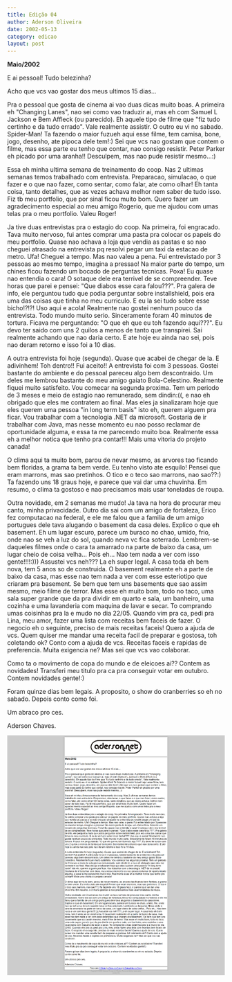 ```yaml
---
title: Edição 04
author: Aderson Oliveira
date: 2002-05-13
category: edicao
layout: post
---
```


**Maio/2002**

E ai pessoal! Tudo belezinha?

Acho que vcs vao gostar dos meus ultimos 15 dias...

Pra o pessoal que gosta de cinema ai vao duas dicas muito boas. A primeira eh "Changing Lanes", nao sei como vao traduzir ai, mas eh com Samuel L Jackson e Bem Affleck (ou parecido). Eh aquele tipo de filme que "fiz tudo certinho e da tudo errado". Vale realmente assistir. O outro eu vi no sabado. Spider-Man! Ta fazendo o maior fuzueh aqui esse filme, tem camisa, bone, jogo, desenho, ate pipoca dele tem!:) Sei que vcs nao gostam que contem o filme, mas essa parte eu tenho que contar, nao consigo resistir. Peter Parker eh picado por uma aranha!! Desculpem, mas nao pude resistir mesmo...:)

Essa eh minha ultima semana de treinamento do coop. Nas 2 ultimas semanas temos trabalhado com entrevista. Preparacao, simulacao, o que fazer e o que nao fazer, como sentar, como falar, ate como olhar! Eh tanta coisa, tanto detalhes, que as vezes achava melhor nem saber de tudo isso. Fiz tb meu portfolio, que por sinal ficou muito bom. Quero fazer um agradecimento especial ao meu amigo Rogerio, que me ajudou com umas telas pra o meu portfolio. Valeu Roger!

Ja tive duas entrevistas pra o estagio do coop. Na primeira, foi engracado. Tava muito nervoso, fui antes comprar uma pasta pra colocar os papeis do meu portfolio. Quase nao achava a loja que vendia as pastas e so nao cheguei atrasado na entrevista pq resolvi pegar um taxi da estacao de metro. Ufa! Cheguei a tempo. Mas nao valeu a pena. Fui entrevistado por 3 pessoas ao mesmo tempo, imagina a pressao! Na maior parte do tempo, um chines ficou fazendo um bocado de perguntas tecnicas. Poxa! Eu quase nao entendia o cara! O sotaque dele era terrivel de se compreender. Teve horas que parei e pensei: "Que diabos esse cara falou???". Pra galera de info, ele perguntou tudo que podia perguntar sobre installshield, pois era uma das coisas que tinha no meu curriculo. E eu la sei tudo sobre esse bicho!?!?! Uso aqui e acola! Realmente nao gostei nenhum pouco da entrevista. Todo mundo muito serio. Sinceramente foram 40 minutos de tortura. Ficava me perguntando: "O que eh que eu toh fazendo aqui???". Eu devo ter saido com uns 2 quilos a menos de tanto que transpirei. Sai realmente achando que nao daria certo. E ate hoje eu ainda nao sei, pois nao deram retorno e isso foi a 10 dias.

A outra entrevista foi hoje (segunda). Quase que acabei de chegar de la. E adivinhem! Toh dentro!! Fui aceito!! A entrevista foi com 3 pessoas. Gostei bastante do ambiente e do pessoal pareceu algo bem descontraido. Um deles me lembrou bastante do meu amigo gaiato Bola-Celestino. Realmente fiquei muito satisfeito. Vou comecar na segunda proxima. Tem um periodo de 3 meses e meio de estagio nao remunerado, sem dindin:((, e nao eh obrigado que eles me contratem ao final. Mas eles ja sinalizaram hoje que eles querem uma pessoa "in long term basis" isto eh, querem alguem pra ficar. Vou trabalhar com a tecnologia .NET da microsoft. Gostaria de ir trabalhar com Java, mas nesse momento eu nao posso reclamar de oportunidade alguma, e essa ta me parecendo muito boa. Realmente essa eh a melhor notica que tenho pra contar!!! Mais uma vitoria do projeto canada!

O clima aqui ta muito bom, parou de nevar mesmo, as arvores tao ficando bem floridas, a grama ta bem verde. Eu tenho visto ate esquilo! Pensei que eram marrons, mas sao pretinhos. O tico e o teco sao marrons, nao sao??:) Ta fazendo uns 18 graus hoje, e parece que vai dar uma chuvinha. Em resumo, o clima ta gostoso e nao precisamos mais usar toneladas de roupa.

Outra novidade, em 2 semanas me mudo! Ja tava na hora de procurar meu canto, minha privacidade. Outro dia sai com um amigo de fortaleza, Erico fez computacao na federal, e ele me falou que a familia de um amigo portugues dele tava alugando o basement da casa deles. Explico o que eh basement. Eh um lugar escuro, parece um buraco no chao, umido, frio, onde nao se veh a luz do sol, quando neva vc fica soterrado. Lembrem-se daqueles filmes onde o cara ta amarrado na parte de baixo da casa, um lugar cheio de coisa velha... Pois eh... Nao tem nada a ver com isso gente!!!!:))) Assustei vcs neh??? La eh super legal. A casa toda eh bem nova, tem 5 anos so de construida. O basement realmente eh a parte de baixo da casa, mas esse nao tem nada a ver com esse esteriotipo que criaram pra basement. Se bem que tem uns basements que sao assim mesmo, meio filme de terror. Mas esse eh muito bom, todo no taco, uma sala super grande que da pra dividir em quarto e sala, um banheiro, uma cozinha e uma lavanderia com maquina de lavar e secar. To comprando umas coisinhas pra la e mudo no dia 22/05. Quando vim pra ca, pedi pra Lina, meu amor, fazer uma lista com receitas bem faceis de fazer. O negocio eh o seguinte, preciso de mais receitas faceis! Quero a ajuda de vcs. Quem quiser me mandar uma receita facil de preparar e gostosa, toh coletando ok? Conto com a ajuda de vcs. Receitas faceis e rapidas de preferencia. Muita exigencia ne? Mas sei que vcs vao colaborar.

Como ta o movimento de copa do mundo e de eleicoes ai?? Contem as novidades! Transferi meu titulo pra ca pra conseguir votar em outubro. Contem novidades gente!:)

Foram quinze dias bem legais. A proposito, o show do cranberries so eh no sabado. Depois conto como foi.

Um abraco pro ces.

Aderson Chaves.

[![Imagem no site original](/assets/images/edicao04.png)](/assets/images/edicao04.png)